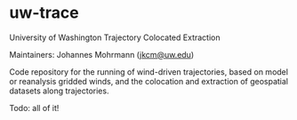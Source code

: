 # uw-trace
University of Washington Trajectory Colocated Extraction

Maintainers:
Johannes Mohrmann (jkcm@uw.edu)

Code repository for the running of wind-driven trajectories, based on model or reanalysis gridded winds, and the colocation and extraction of geospatial datasets along trajectories. 

Todo: all of it!
